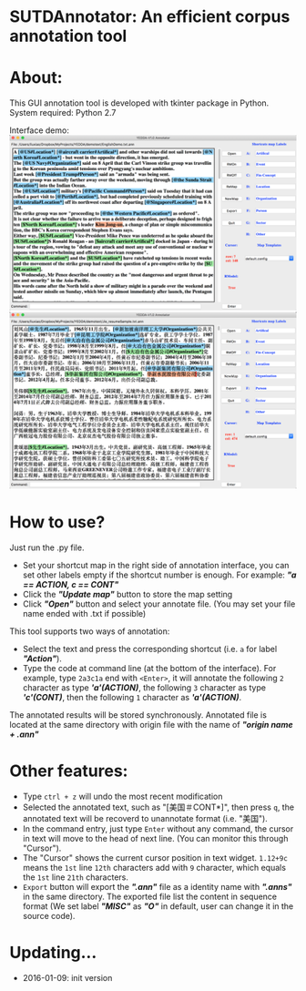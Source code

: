 SUTDAnnotator: An efficient corpus annotation tool
======

About:
====
This GUI annotation tool is developed with tkinter package in Python. 
System required: Python 2.7

Interface demo:
![alt text](https://github.com/jiesutd/AnnTool/blob/master/EnglishInterface.png "English Interface demo")
![alt text](https://github.com/jiesutd/AnnTool/blob/master/ChineseInterface.png "Chinese Interface demo")

How to use?
====
Just run the .py file.
* Set your shortcut map in the right side of annotation interface, you can set other labels empty if the shortcut number is enough. For example: ***"a == ACTION, c == CONT"***
* Click the ***"Update map"*** button to store the map setting
* Click ***"Open"*** button and select your annotate file. (You may set your file name ended with .txt if possible)

This tool supports two ways of annotation:
* Select the text and press the corresponding shortcut (i.e. `a` for label ***"Action"***).
* Type the code at command line (at the bottom of the interface). For example, type `2a3c1a` end with `<Enter>`, it will annotate the following `2` character as type ***'a'(ACTION)***, the following `3` character as type ***'c'(CONT)***, then the following `1` character as  ***'a'(ACTION)***.

The annotated results will be stored synchronously. Annotated file is located at the same directory with origin file with the name of ***"origin name + .ann"***


Other features:
=====
* Type `ctrl + z` will undo  the most recent modification
* Selected the annotated text, such as "[美国＃CONT*]", then press `q`, the annotated text will be recoverd to unannotate format (i.e. "美国").
* In the command entry, just type `Enter` without any command, the cursor in text will move to the head of next line. (You can monitor this through "Cursor").
* The "Cursor" shows the current cursor position in text widget. `1.12+9c` means the `1st` line `12th` characters add with `9` character, which equals the `1st` line `21th` characters.
* `Export` button will export the ***".ann"*** file as a identity name with ***".anns"*** in the same directory. The exported file list the content in sequence format (We set label ***"MISC"*** as ***"O"*** in default, user can change it in the source code).


Updating...
====
* 2016-01-09: init version